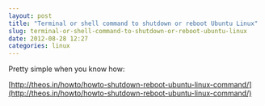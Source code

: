 ```yaml
---
layout: post
title: "Terminal or shell command to shutdown or reboot Ubuntu Linux"
slug: terminal-or-shell-command-to-shutdown-or-reboot-ubuntu-linux
date: 2012-08-28 12:27
categories: linux
---
```


Pretty simple when you know how:

[http://theos.in/howto/howto-shutdown-reboot-ubuntu-linux-command/](http://theos.in/howto/howto-shutdown-reboot-ubuntu-linux-command/)
